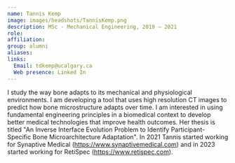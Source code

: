 ```yaml
---
name: Tannis Kemp
image: images/headshots/TannisKemp.png
description: MSc - Mechanical Engineering, 2019 – 2021
role: 
affiliation: 
group: alumni
aliases: 
links:
  Email: tdkemp@ucalgary.ca
  Web presence: Linked In
---
```


I study the way bone adapts to its mechanical and physiological environments. I am developing a tool that uses high resolution CT images to predict how bone microstructure adapts over time. I am interested in using fundamental engineering principles in a biomedical context to develop better medical technologies that improve health outcomes.
Her thesis is titled "An Inverse Interface Evolution Problem to Identify Participant-Specific Bone Microarchitecture Adaptation".
In 2021 Tannis started working for Synaptive Medical (https://www.synaptivemedical.com) and in 2023 started working for RetiSpec (https://www.retispec.com).
